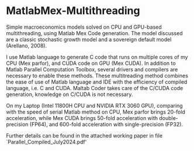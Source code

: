 # MatlabMex-Multithreading
Simple macroeconomics models solved on CPU and GPU-based multithreading, using Matlab Mex Code generation.
The model discussed are a classic stochastic growth model and a sovereign default model (Arellano, 2008).

I use Matlab language to generate C code that runs on multiple cores of my CPU (Mex parfor), and CUDA code on GPU (Mex CUDA). 
In addition to Matlab Parallel Computation Toolbox, several drivers and compilers are necessary to enable these methods. 
These multitreading method combines the ease of use of Matlab language and IDE with the efficiency of compiled language, i.e. C and CUDA. 
Maltab Coder takes care of the C/CUDA code generation, knowledge on C/CUDA is not necessary. 

On my Laptop (Intel 11800H CPU and NVIDIA RTX 3060 GPU), comparing with the speed of serial Matlab method on CPU, Mex parfor brings 20-fold acceleration, while Mex CUDA brings 50-fold acceleration with double-precision (FP64), and 600-fold acceleration with single-precision (FP32). 

Further details can be found in the attached working paper in file `Parallel_Compiled_July2024.pdf'
